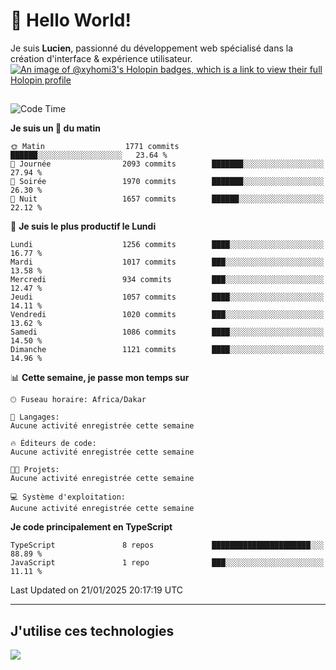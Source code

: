 # 👋 Hello World!

Je suis **Lucien**, passionné du développement web spécialisé dans la création d'interface & expérience utilisateur.
[![An image of @xyhomi3's Holopin badges, which is a link to view their full Holopin profile](https://holopin.me/xyhomi3)](https://holopin.io/@xyhomi3)

##

<!--START_SECTION:waka-->
![Code Time](http://img.shields.io/badge/Code%20Time-2%2C834%20hrs%2050%20mins-blue)

**Je suis un 🐤 du matin** 

```text
🌞 Matin                  1771 commits        ██████░░░░░░░░░░░░░░░░░░░   23.64 % 
🌆 Journée                2093 commits        ███████░░░░░░░░░░░░░░░░░░   27.94 % 
🌃 Soirée                 1970 commits        ███████░░░░░░░░░░░░░░░░░░   26.30 % 
🌙 Nuit                   1657 commits        ██████░░░░░░░░░░░░░░░░░░░   22.12 % 
```
📅 **Je suis le plus productif le Lundi** 

```text
Lundi                    1256 commits        ████░░░░░░░░░░░░░░░░░░░░░   16.77 % 
Mardi                    1017 commits        ███░░░░░░░░░░░░░░░░░░░░░░   13.58 % 
Mercredi                 934 commits         ███░░░░░░░░░░░░░░░░░░░░░░   12.47 % 
Jeudi                    1057 commits        ████░░░░░░░░░░░░░░░░░░░░░   14.11 % 
Vendredi                 1020 commits        ███░░░░░░░░░░░░░░░░░░░░░░   13.62 % 
Samedi                   1086 commits        ████░░░░░░░░░░░░░░░░░░░░░   14.50 % 
Dimanche                 1121 commits        ████░░░░░░░░░░░░░░░░░░░░░   14.96 % 
```


📊 **Cette semaine, je passe mon temps sur** 

```text
🕑︎ Fuseau horaire: Africa/Dakar

💬 Langages: 
Aucune activité enregistrée cette semaine

🔥 Éditeurs de code: 
Aucune activité enregistrée cette semaine

🐱‍💻 Projets: 
Aucune activité enregistrée cette semaine

💻 Système d'exploitation: 
Aucune activité enregistrée cette semaine
```

**Je code principalement en TypeScript** 

```text
TypeScript               8 repos             ██████████████████████░░░   88.89 % 
JavaScript               1 repo              ███░░░░░░░░░░░░░░░░░░░░░░   11.11 % 
```




 Last Updated on 21/01/2025 20:17:19 UTC
<!--END_SECTION:waka-->
---

## J'utilise ces technologies

<p align="left">
  <a href="https://skillicons.dev">
    <img src="https://skillicons.dev/icons?i=ts,js,md,scss,tailwind,react,docker,express,astro,vite,nextjs,vercel,figma,ableton" />
  </a>
</p>

